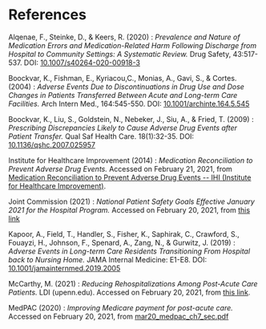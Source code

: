 # References
<span id="alqenae-2020">Alqenae, F., Steinke, D., & Keers, R. (2020)</span>
: *Prevalence and Nature of Medication Errors and Medication-Related Harm Following Discharge from Hospital to Community Settings: A Systematic Review.* Drug Safety, 43:517-537. DOI: [10.1007/s40264-020-00918-3](https://doi.org/10.1007/s40264-020-00918-3)


<span id="boockvar-2004">Boockvar, K., Fishman, E., Kyriacou,C., Monias, A., Gavi, S., & Cortes. (2004)</span>
:  *Adverse Events Due to Discontinuations in Drug Use and Dose Changes in Patients Transferred Between Acute and Long-term Care Facilities.* Arch Intern Med., 164:545-550. DOI: [10.1001/archinte.164.5.545](https://doi.org/10.1001/archinte.164.5.545)


<span id="boockvar-2009">Boockvar, K., Liu, S., Goldstein, N., Nebeker, J., Siu, A., & Fried, T. (2009)</span>
: *Prescribing Discrepancies Likely to Cause Adverse Drug Events after Patient Transfer.* Qual Saf Health Care. 18(1):32-35. DOI: [10.1136/qshc.2007.025957](https://doi.org/10.1136/qshc.2007.025957)


<span id="ihi-2014">Institute for Healthcare Improvement (2014)</span>
: *Medication Reconciliation to Prevent Adverse Drug Events.* Accessed on February 21, 2021, from [Medication Reconciliation to Prevent Adverse Drug Events -- IHI (Institute for Healthcare Improvement)](http://www.ihi.org/topics/ADEsMedicationReconciliation/Pages/default.aspx).

<span id="jc-2021">Joint Commission (2021)</span>
: *National Patient Safety Goals Effective January 2021 for the Hospital Program.* Accessed on February 20, 2021, from [this link](https://www.jointcommission.org/standards/national-patient-safety-goals/)

<span id="kapoor-2019">Kapoor, A., Field, T., Handler, S., Fisher, K., Saphirak, C., Crawford, S., Fouayzi, H., Johnson, F., Spenard, A., Zang, N., & Gurwitz, J. (2019)</span>
: *Adverse Events in Long-term Care Residents Transitioning From Hospital back to Nursing Home.* JAMA Internal Medicine: E1-E8. DOI:
[10.1001/jamainternmed.2019.2005](https://doi.org/10.1001/jamainternmed.2019.2005)

<span id="mccarthy-2021">McCarthy, M. (2021)</span>
: *Reducing Rehospitalizations Among Post-Acute Care Patients.* LDI (upenn.edu). Accessed on February 20, 2021, from [this link](https://ldi.upenn.edu/healthpolicysense/reducing-rehospitalizations-among-post-acute-care-patients).

<span id="medpac-2020">MedPAC (2020)</span>
: *Improving Medicare payment for post-acute care.* Accessed on February 20, 2021, from [mar20_medpac_ch7_sec.pdf](http://www.medpac.gov/docs/default-source/reports/mar20_medpac_ch7_sec.pdf?sfvrsn=0)